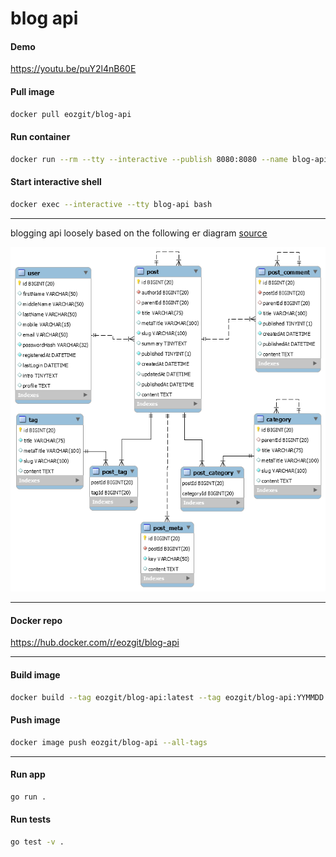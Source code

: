 # blog api

#### Demo
https://youtu.be/puY2l4nB60E


#### Pull image
```sh
docker pull eozgit/blog-api
```

#### Run container
```sh
docker run --rm --tty --interactive --publish 8080:8080 --name blog-api eozgit/blog-api
```

#### Start interactive shell
```sh
docker exec --interactive --tty blog-api bash
```

---

blogging api loosely based on the following er diagram [source](https://mysql.tutorials24x7.com/blog/guide-to-design-a-database-for-blog-management-in-mysql)

[![er diagram](er.png)](https://mysql.tutorials24x7.com/blog/guide-to-design-a-database-for-blog-management-in-mysql)

---

#### Docker repo
https://hub.docker.com/r/eozgit/blog-api

---

#### Build image
```sh
docker build --tag eozgit/blog-api:latest --tag eozgit/blog-api:YYMMDD .
```

#### Push image
```sh
docker image push eozgit/blog-api --all-tags
```

---

#### Run app
```sh
go run .
```

#### Run tests
```sh
go test -v .
```
